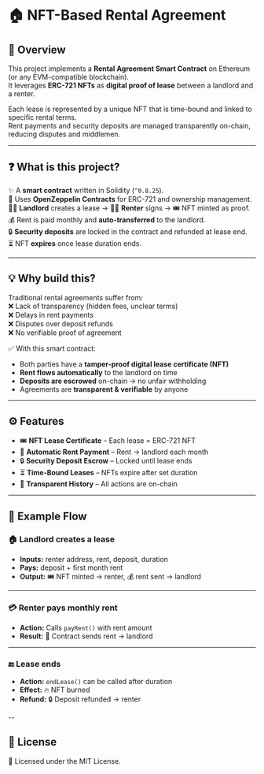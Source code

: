 # 🏠 NFT-Based Rental Agreement

## 📌 Overview

This project implements a **Rental Agreement Smart Contract** on Ethereum (or any EVM-compatible blockchain).  
It leverages **ERC-721 NFTs** as **digital proof of lease** between a landlord and a renter.

Each lease is represented by a unique NFT that is time-bound and linked to specific rental terms.  
Rent payments and security deposits are managed transparently on-chain, reducing disputes and middlemen.

---
 
## ❓ What is this project?

✨ A **smart contract** written in Solidity (`^0.8.25`).  
🔗 Uses **OpenZeppelin Contracts** for ERC-721 and ownership management.  
👨‍💼 **Landlord** creates a lease → 👩‍💻 **Renter** signs → 🎟️ NFT minted as proof.  
💰 Rent is paid monthly and **auto-transferred** to the landlord.  
🔒 **Security deposits** are locked in the contract and refunded at lease end.  
⏳ NFT **expires** once lease duration ends.

---

## 💡 Why build this?

Traditional rental agreements suffer from:  
❌ Lack of transparency (hidden fees, unclear terms)  
❌ Delays in rent payments  
❌ Disputes over deposit refunds  
❌ No verifiable proof of agreement

✅ With this smart contract:

- Both parties have a **tamper-proof digital lease certificate (NFT)**
- **Rent flows automatically** to the landlord on time
- **Deposits are escrowed** on-chain → no unfair withholding
- Agreements are **transparent & verifiable** by anyone

---

## ⚙️ Features

- 🎟️ **NFT Lease Certificate** – Each lease = ERC-721 NFT
- 💸 **Automatic Rent Payment** – Rent → landlord each month
- 🔒 **Security Deposit Escrow** – Locked until lease ends
- ⏳ **Time-Bound Leases** – NFTs expire after set duration
- 🧾 **Transparent History** – All actions are on-chain

---

## 📜 Example Flow

### 🏠 Landlord creates a lease

- **Inputs:** renter address, rent, deposit, duration
- **Pays:** deposit + first month rent
- **Output:** 🎟️ NFT minted → renter, 💰 rent sent → landlord

---

### 💳 Renter pays monthly rent

- **Action:** Calls `payRent()` with rent amount
- **Result:** 💸 Contract sends rent → landlord

---

### 🔚 Lease ends

- **Action:** `endLease()` can be called after duration
- **Effect:** 🔥 NFT burned
- **Refund:** 🔒 Deposit refunded → renter

--

## 📌 License

📜 Licensed under the MIT License.
